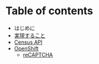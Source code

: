 # Table of contents

* はじめに
* [実現すること](untitled.md)
* [Census API](censusapi.md)
* [OpenShift](openshift/README.md)
  * [reCAPTCHA](openshift/untitled.md)

